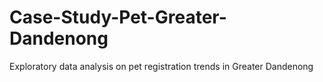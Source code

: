 # Case-Study-Pet-Greater-Dandenong
Exploratory data analysis on pet registration trends in Greater Dandenong
